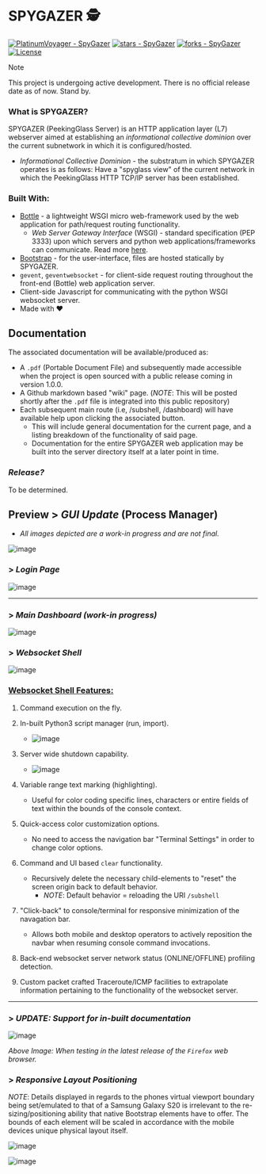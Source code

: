 # SPYGAZER 🕵️

[![PlatinumVoyager - SpyGazer](https://img.shields.io/static/v1?label=PlatinumVoyager&message=SpyGazer&color=blue&logo=github)](https://github.com/PlatinumVoyager/SpyGazer "Go to GitHub repo")
[![stars - SpyGazer](https://img.shields.io/github/stars/PlatinumVoyager/SpyGazer?style=social)](https://github.com/PlatinumVoyager/SpyGazer)
[![forks - SpyGazer](https://img.shields.io/github/forks/PlatinumVoyager/SpyGazer?style=social)](https://github.com/PlatinumVoyager/SpyGazer)
[![License](https://img.shields.io/badge/License-The_Unlicense-blue)](https://github.com/PlatinumVoyager/SpyGazer/blob/main/LICENSE)

> [!NOTE]
> This project is undergoing active development. There is no official release date as of now. Stand by.

### What is SPYGAZER?

SPYGAZER (PeekingGlass Server) is an HTTP application layer (L7) webserver aimed at establishing an *informational collective dominion* over the current subnetwork in which it is configured/hosted.
* *Informational Collective Dominion* - the substratum in which SPYGAZER operates is as follows: Have a "spyglass view" of the current network in which the PeekingGlass HTTP TCP/IP server has been established.

### Built With:
* [Bottle](https://bottlepy.org/docs/dev/) - a lightweight WSGI micro web-framework used by the web application for path/request routing functionality.
    * *Web Server Gateway Interface* (WSGI) - standard specification (PEP 3333) upon which servers and python web applications/frameworks can communicate. Read more [here](https://peps.python.org/pep-3333/).
* [Bootstrap](https://getbootstrap.com/docs/5.3/getting-started/introduction/) - for the user-interface, files are hosted statically by SPYGAZER.
* `gevent`, `geventwebsocket` - for client-side request routing throughout the front-end (Bottle) web application server.
* Client-side Javascript for communicating with the python WSGI websocket server.
* Made with ❤️

## Documentation
The associated documentation will be available/produced as:
   * A `.pdf` (Portable Document File) and subsequently made accessible when the project is open sourced with a public release coming in version 1.0.0.
   * A Github markdown based "wiki" page. (*NOTE*: This will be posted shortly after the `.pdf` file is integrated into this public repository)
   * Each subsequent main route (i.e, /subshell, /dashboard) will have available help upon clicking the associated button.
      * This will include general documentation for the current page, and a listing breakdown of the functionality of said page.
      * Documentation for the entire SPYGAZER web application may be built into the server directory itself at a later point in time.

### *Release?* 
To be determined.

## Preview > *GUI Update* (Process Manager)
* *All images depicted are a work-in progress and are not final.*
  
![image](https://github.com/user-attachments/assets/916ed5ac-c2cb-47d0-b117-9ee91b8bd707)

### > *Login Page*
![image](https://github.com/user-attachments/assets/2b353f92-04e2-4b08-9ffd-1c18919898e8)
<hr>

### > *Main Dashboard (work-in progress)*
![image](https://github.com/user-attachments/assets/9660e330-867a-483f-ac33-1e06bd79761f)

### > *Websocket Shell*
![image](https://github.com/user-attachments/assets/3011dc6e-1d3b-4737-a063-6586e38259ee)

<h3><u>Websocket Shell Features:</u></h3>

1. Command execution on the fly.
1. In-built Python3 script manager (run, import).
   * ![image](https://github.com/user-attachments/assets/d0f3ae32-01b7-46ef-8b6a-d60262cf6ee5)
    
1. Server wide shutdown capability.
   * ![image](https://github.com/user-attachments/assets/787512cf-6b2f-4e9e-bb83-a08186c85d09)
1. Variable range text marking (highlighting).
   * Useful for color coding specific lines, characters or entire fields of text within the bounds of the console context.
1. Quick-access color customization options.
   * No need to access the navigation bar "Terminal Settings" in order to change color options. 
1. Command and UI based `clear` functionality.
   * Recursively delete the necessary child-elements to "reset" the screen origin back to default behavior.
      * *NOTE*: Default behavior = reloading the URI `/subshell`  
1. "Click-back" to console/terminal for responsive minimization of the navagation bar.
   * Allows both mobile and desktop operators to actively reposition the navbar when resuming console command invocations.
1. Back-end websocket server network status (ONLINE/OFFLINE) profiling detection.
1. Custom packet crafted Traceroute/ICMP facilities to extrapolate information pertaining to the functionality of the websocket server.

<hr>

### > *UPDATE: Support for in-built documentation*

![image](https://github.com/user-attachments/assets/a2b1d3a9-d683-4fd9-b61f-fa7e165064cc)

*Above Image: When testing in the latest release of the `Firefox` web browser.*

### > *Responsive Layout Positioning*
*NOTE*: Details displayed in regards to the phones virtual viewport boundary being set/emulated to that of a Samsung Galaxy S20 is irrelevant to the re-sizing/positioning ability that native Bootstrap elements have to offer. The bounds of each element will be scaled in accordance with the mobile devices unique physical layout itself.

![image](https://github.com/user-attachments/assets/f116f4a4-c53c-4538-8ebb-e7c645efd232)

![image](https://github.com/user-attachments/assets/37a13260-8a9d-41cc-9d8c-8a8a78baadfe)
